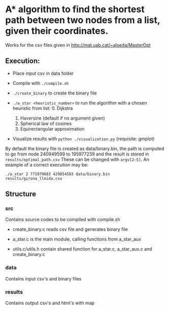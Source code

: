 # A\* algorithm to find the shortest path between two nodes from a list, given their coordinates.
Works for the csv files given in http://mat.uab.cat/~alseda/MasterOpt


## Execution:

+ Place input csv in data folder

+ Compile with ```./compile.sh```

+ ```./create_binary``` to create the binary file

+ ```./a_star <heuristic_number>``` to run the algorithm with a chosen heuristic from list:
    0. Dijkstra
    1. Haversine (default if no argument given)
    2. Spherical law of cosines
    3. Equirectangular approximation

+ Visualize results with ```python ./visualization.py``` (requisite: gmplot)

By default the binary file is created as data/binary.bin,
the path is computed to go from node 240949599 to 195977239
and the result is stored in ```results/optimal_path.csv```
These can be changed with ```argv[2-5]```. An example of a correct execution may be:

```./a_star 2 771979683 429854583 data/binary.bin results/girona_lleida.csv```

## Structure

### src

Contains source codes to be compiled with compile.sh

+ create_binary.c reads csv file and generates binary file

+ a_star.c is the main module, calling functions from a_star_aux

+ utils.c/utils.h contain shared function for a_star.c, a_star_aux.c and create_binary.c

### data

Contains input csv's and binary files

### results

Contains output csv's and html's with map
